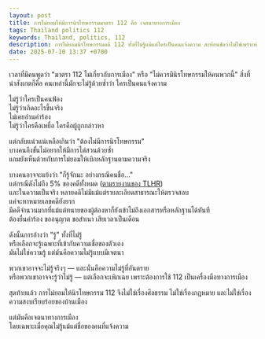 ```yaml
---
layout: post
title: การไม่ยอมให้มีการนิรโทษกรรมมาตรา 112 คือ เจตนาทางการเมือง
tags: Thailand politics 112
keywords: Thailand, politics, 112
description: การไม่ยอมนิรโทษกรรมคดี 112 ทั้งที่ไม่รู้แม้แต่ใครเป็นคนแจ้งความ สะท้อนชัดว่าไม่ใช่เพราะห่วงความยุติธรรม แต่เพราะต้องการใช้กฎหมายเป็นเครื่องมือทางการเมืองเพื่อรักษาฝ่ายของตัวเอง
date: 2025-07-10 13:37 +0700
---
```


เวลาที่มีคนพูดว่า "มาตรา 112 ไม่เกี่ยวกับการเมือง" หรือ "ไม่ควรมีนิรโทษกรรมให้คนพวกนี้"
สิ่งที่น่าสังเกตก็คือ คนเหล่านี้มักจะไม่รู้ด้วยซ้ำว่า ใครเป็นคนแจ้งความ

ไม่รู้ว่าใครเป็นคนฟ้อง<br>
ไม่รู้ว่าเกิดอะไรขึ้นจริง<br>
ไม่เคยอ่านคำร้อง<br>
ไม่รู้ว่าใครคือเหยื่อ ใครคือผู้ถูกกล่าวหา<br>

แต่กลับแน่วแน่เหลือเกินว่า "ต้องไม่มีการนิรโทษกรรม"<br>
บางคนถึงขั้นไม่อยากให้มีการไต่สวนด้วยซ้ำ<br>
แถมยังเห็นด้วยกับการไม่ยอมให้เบิกหลักฐานตามความจริง<br>

บางคนอาจจะแย้งว่า "ก็รู้จักนะ อย่างกรณีคนชื่อ..."<br>
แต่กรณีดังไม่ถึง 5% ของคดีทั้งหมด ([ตามรายงานของ TLHR](https://tlhr2014.com/archives/23983))<br>
และในความเป็นจริง หลายคดีไม่มีแม้แต่รายละเอียดสาธารณะให้ตรวจสอบ<br>
แค่จะหาหมายเลขคดียังยาก<br>
มีคดีจำนวนมากที่แม้แต่ทนายของผู้ต้องหาก็ยังเข้าไม่ถึงเอกสารหรือหลักฐานได้ทันที<br>
ต้องยื่นคำร้อง ขออนุญาต ขอสำเนา เสียเวลาเป็นเดือน<br>

ดังนั้นการอ้างว่า "รู้" ทั้งที่ไม่รู้<br>
หรือเลือกจะรู้เฉพาะที่เข้ากับความเชื่อของตัวเอง<br>
มันไม่ใช่ความรู้ แต่มันคือความไม่รู้แบบมีเจตนา<br>

พวกเขาอาจจะไม่รู้จริงๆ — และนั่นคือความไม่รู้ที่อันตราย<br>
หรือพวกเขาอาจจะรู้ว่าไม่รู้ — แต่เลือกจะเพิกเฉย เพราะต้องการใช้ 112 เป็นเครื่องมือทางการเมือง<br>

สุดท้ายแล้ว การไม่ยอมให้นิรโทษกรรม 112 จึงไม่ใช่เรื่องศีลธรรม
ไม่ใช่เรื่องกฎหมาย
และไม่ใช่เรื่องความสงบเรียบร้อยของบ้านเมือง<br>

แต่มันคือเจตนาทางการเมือง<br>
โดยเฉพาะเมื่อคุณไม่รู้แม้แต่ชื่อของคนที่แจ้งความ
